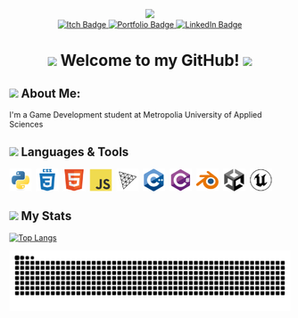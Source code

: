 <div id="header" align="center">

  <img src="https://github.com/karinka1901/karinka1901/assets/60856417/0613c8c4-f91f-4026-9504-b4f6b66926b8" width="100"/>
</div>
<div id="badges" align="center">
   <a href="https://karinka1901.itch.io/">
     <img src="https://img.shields.io/badge/Itch.io-red?style=for-the-badge&logo=Itch.io&logoColor=white&link=https%3A%2F%2Fkarinka1901.itch.io%2F" alt="Itch Badge"/>
   </a>
  <a href="https://karinka1901.github.io/">
   <img src="https://img.shields.io/badge/Portfolio-violet?style=for-the-badge&logo=Portfolio&logoColor=white&link=https%3A%2F%2Fkarinka1901.github.io%2F" alt="Portfolio Badge"/>
  </a>
  <a href="https://www.linkedin.com/in/karin-domagalska-a137532aa/">
   <img src="https://img.shields.io/badge/LinkedIn-blue?style=for-the-badge&logo=LinkedIn&logoColor=white&link=https%3A%2F%2Fwww.linkedin.com%2Fin%2Fkarin-domagalska-a137532aa%2F" alt="LinkedIn Badge"/>
  </a>
</div>

<h1 align="center">
  <img src="https://github.com/karinka1901/karinka1901/assets/60856417/3d04407a-f566-45ee-ba38-67ebd048c77c" width="30px"/>
 Welcome to my GitHub!
  <img src="https://github.com/karinka1901/karinka1901/assets/60856417/3d04407a-f566-45ee-ba38-67ebd048c77c" width="30px"/>
</h1>



<h2 >
  <img src="https://github.com/karinka1901/karinka1901/assets/60856417/f89610e4-cbc4-4590-8448-e5066b721a06" width="20px"/>
 About Me:
</h2>
I'm a Game Development student at Metropolia University of Applied Sciences


<div>
    <h2>
  <img src="https://github.com/karinka1901/karinka1901/assets/60856417/f89610e4-cbc4-4590-8448-e5066b721a06" width="20px"/>
Languages & Tools</h2>
  <img src="https://raw.githubusercontent.com/devicons/devicon/6910f0503efdd315c8f9b858234310c06e04d9c0/icons/python/python-original.svg"  title="Python" alt="Python" width="40" height="40"/>&nbsp;
  <img src="https://github.com/devicons/devicon/blob/master/icons/css3/css3-plain-wordmark.svg"  title="CSS3" alt="CSS" width="40" height="40"/>&nbsp;
  <img src="https://github.com/devicons/devicon/blob/master/icons/html5/html5-original.svg" title="HTML5" alt="HTML" width="40" height="40"/>&nbsp;
  <img src="https://github.com/devicons/devicon/blob/master/icons/javascript/javascript-original.svg" title="JavaScript" alt="JavaScript" width="40" height="40"/>&nbsp;
  <img src="https://raw.githubusercontent.com/devicons/devicon/6910f0503efdd315c8f9b858234310c06e04d9c0/icons/threejs/threejs-original.svg"  title="Three.js" alt="" width="40" height="40"/>&nbsp;
  <img src="https://raw.githubusercontent.com/devicons/devicon/6910f0503efdd315c8f9b858234310c06e04d9c0/icons/cplusplus/cplusplus-original.svg"  title="Cpp" alt="Cpp" width="40" height="40"/>&nbsp;
  <img src="https://raw.githubusercontent.com/devicons/devicon/6910f0503efdd315c8f9b858234310c06e04d9c0/icons/csharp/csharp-original.svg"  title="c#" alt="c#" width="40" height="40"/>&nbsp;
  <img src="https://raw.githubusercontent.com/devicons/devicon/6910f0503efdd315c8f9b858234310c06e04d9c0/icons/blender/blender-original.svg"  title="Blender" alt="" width="40" height="40"/>&nbsp;
  <img src="https://raw.githubusercontent.com/devicons/devicon/6910f0503efdd315c8f9b858234310c06e04d9c0/icons/unity/unity-original.svg"  title="Unity" alt="" width="40" height="40"/>&nbsp;
  <img src="https://raw.githubusercontent.com/devicons/devicon/6910f0503efdd315c8f9b858234310c06e04d9c0/icons/unrealengine/unrealengine-original.svg"  title="UE5" alt="" width="40" height="40"/>&nbsp;
</div>


<h2>
   <img src="https://github.com/karinka1901/karinka1901/assets/60856417/f89610e4-cbc4-4590-8448-e5066b721a06" width="20px"/>
  My Stats
</h2>

[![Top Langs](https://github-readme-stats.vercel.app/api/top-langs/?username=karinka1901&layout=compact&theme=vision-friendly-dark)](https://github.com/anuraghazra/github-readme-stats)

<img alt="GitHub Snake" src="https://raw.githubusercontent.com/karinka1901/karinka1901/output/github-contribution-grid-snake.svg" />








